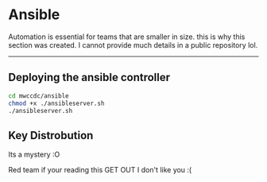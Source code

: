 # Ansible

Automation is essential for teams that are smaller in size. this is why this section was created. I cannot provide much details in a public repository lol.

---
## Deploying the ansible controller
```bash
cd mwccdc/ansible
chmod +x ./ansibleserver.sh
./ansibleserver.sh
```

## Key Distrobution
Its a mystery :O

Red team if your reading this GET OUT I don't like you :( 
